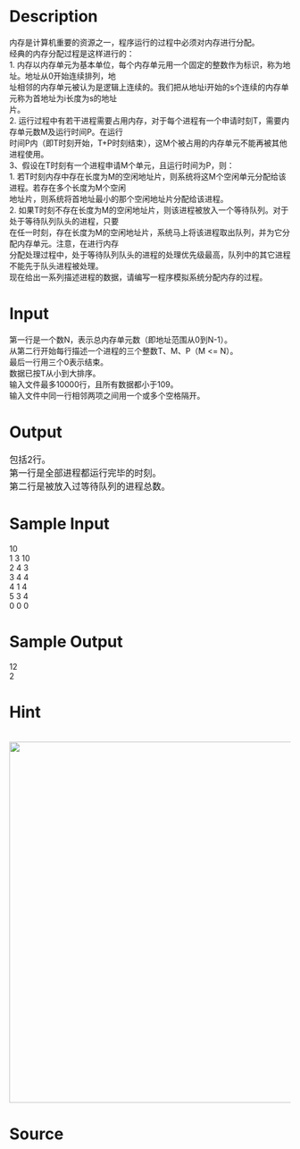 
# Description

<div class="content"><div class="ptx" lang="en-US">
<div>内存是计算机重要的资源之一，程序运行的过程中必须对内存进行分配。 </div>
<div>经典的内存分配过程是这样进行的： </div>
<div>1. 内存以内存单元为基本单位，每个内存单元用一个固定的整数作为标识，称为地址。地址从0开始连续排列，地</div>
<div>址相邻的内存单元被认为是逻辑上连续的。我们把从地址i开始的s个连续的内存单元称为首地址为i长度为s的地址</div>
<div>片。 </div>
<div>2. 运行过程中有若干进程需要占用内存，对于每个进程有一个申请时刻T，需要内存单元数M及运行时间P。在运行</div>
<div>时间P内（即T时刻开始，T+P时刻结束），这M个被占用的内存单元不能再被其他进程使用。 </div>
<div>3、假设在T时刻有一个进程申请M个单元，且运行时间为P，则： </div>
<div>1. 若T时刻内存中存在长度为M的空闲地址片，则系统将这M个空闲单元分配给该进程。若存在多个长度为M个空闲</div>
<div>地址片，则系统将首地址最小的那个空闲地址片分配给该进程。</div>
<div>2. 如果T时刻不存在长度为M的空闲地址片，则该进程被放入一个等待队列。对于处于等待队列队头的进程，只要</div>
<div>在任一时刻，存在长度为M的空闲地址片，系统马上将该进程取出队列，并为它分配内存单元。注意，在进行内存</div>
<div>分配处理过程中，处于等待队列队头的进程的处理优先级最高，队列中的其它进程不能先于队头进程被处理。 </div>
<div>现在给出一系列描述进程的数据，请编写一程序模拟系统分配内存的过程。 </div>
</div></div>

# Input

<div class="content"><div class="ptx" lang="en-US">
<div>第一行是一个数N，表示总内存单元数（即地址范围从0到N-1）。</div>
<div>从第二行开始每行描述一个进程的三个整数T、M、P（M &lt;= N）。</div>
<div>最后一行用三个0表示结束。 </div>
<div>数据已按T从小到大排序。 </div>
<div>输入文件最多10000行，且所有数据都小于109。 </div>
<div>输入文件中同一行相邻两项之间用一个或多个空格隔开。</div>
</div></div>

# Output

<div class="content"><div class="ptx" lang="en-US"><span style="font-size: medium">包括2行。 <br/>
第一行是全部进程都运行完毕的时刻。 <br/>
第二行是被放入过等待队列的进程总数。</span></div></div>

# Sample Input

<div class="content"><span class="sampledata">10<br/>
1 3 10<br/>
2 4 3<br/>
3 4 4<br/>
4 1 4<br/>
5 3 4<br/>
0 0 0</span></div>

# Sample Output

<div class="content"><span class="sampledata">12<br/>
2</span></div>

# Hint

<div class="content"><p></p><p> <img src="/source/bzoj/3117/img/aHR0cHM6Ly9seWRzeS5jb20vSnVkZ2VPbmxpbmUvdXBsb2FkLzIwMTgwMy92djEuanBn.jpg" width="638" height="646" alt=""/></p><p></p></div>

# Source

<div class="content"><p><a href="problemset.php?search="></a></p></div>

